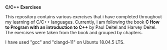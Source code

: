 **C/C++ Exercises**

This repository contains various exercises that i have completed throughout my learning of C/C++ languages.
Currently, i am following the book **C How to Program with an introduction to C++** by Paul Deitel and Harvey Deitel.
The exercises were taken from the book and grouped by chapters.

I have used "gcc" and "clangd-11" on Ubuntu 18.04.5 LTS.

